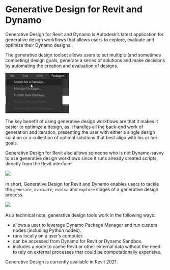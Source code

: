 # Generative Design for Revit and Dynamo

Generative Design for Revit and Dynamo is Autodesk’s latest application for generative design workflows that allows users to explore, evaluate and optimize their Dynamo designs. 

The generative design toolset allows users to set multiple \(and sometimes competing\) design goals, generate a series of solutions and make decisions by automating the creation and evaluation of designs.

<img src="../.gitbook/assets/refinery1.png" style="width:200px;"/>

The key benefit of using generative design workflows are that it makes it easier to optimize a design, as it handles all the back-end work of generation and iteration, presenting the user with either a single design solution or a collection of optimal solutions that best align with his or her goals. 

Generative Design for Revit also allows someone who is not Dynamo-savvy to use generative design workflows since it runs already created scripts, directly from the Revit interface. 

<img src="../.gitbook/assets/refinery2.png" style="width:200px;"/>

In short, Generative Design for Revit and Dynamo enables users to tackle the _`generate`_, _`evaluate`_, _`evolve`_ and _`explore`_ stages of a generative design process.

<img src="../.gitbook/assets/refinery3.png" style="width:200px;"/>

As a technical note, generative design tools work in the following ways:

* allows a user to leverage Dynamo Package Manager and run custom nodes \(including Python nodes\).
* runs locally on a user’s computer. 
* can be accessed from Dynamo for Revit or Dynamo Sandbox.
* includes a node to cache Revit or other external data without the need to rely on external processes that could be computationally expensive.

Generative Design is currently available in Revit 2021.

